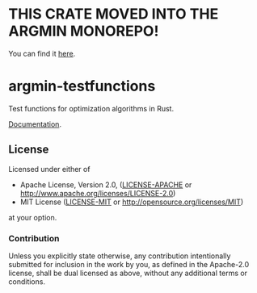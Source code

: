 # THIS CRATE MOVED INTO THE ARGMIN MONOREPO!

You can find it [here](https://github.com/argmin-rs/argmin). 


# argmin-testfunctions

Test functions for optimization algorithms in Rust.

[Documentation](https://docs.rs/argmin_testfunctions/latest/argmin_testfunctions/).


## License

Licensed under either of

  * Apache License, Version 2.0, ([LICENSE-APACHE](LICENSE-APACHE) or http://www.apache.org/licenses/LICENSE-2.0)
  * MIT License ([LICENSE-MIT](LICENSE-MIT) or http://opensource.org/licenses/MIT)

at your option.

### Contribution

Unless you explicitly state otherwise, any contribution intentionally submitted for inclusion in the work by you, as defined in the Apache-2.0 license, shall be dual licensed as above, without any additional terms or conditions.
